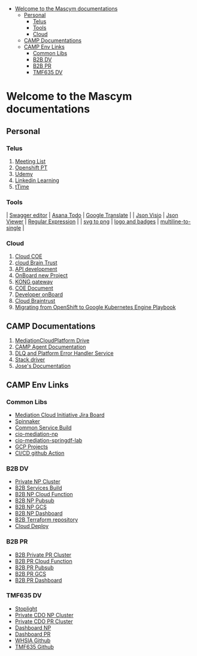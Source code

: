 - [Welcome to the Mascym documentations](#welcome-to-the-mascym-documentations)
  - [Personal](#personal)
    - [Telus](#telus)
    - [Tools](#tools)
    - [Cloud](#cloud)
  - [CAMP Documentations](#camp-documentations)
  - [CAMP Env Links](#camp-env-links)
    - [Common Libs](#common-libs)
    - [B2B DV](#b2b-dv)
    - [B2B PR](#b2b-pr)
    - [TMF635 DV](#tmf635-dv)

# Welcome to the Mascym documentations
## Personal
### Telus
1. [Meeting List](meeting.md)
2. [Openshift PT](https://paas-master-west-np.tsl.telus.com/console/project/mediation-usageapi-raw/overview)
3. [Udemy](https://telus-2.udemy.com/organization/home/)
4. [Linkedin Learning](https://www.linkedin.com/learning/?setupTimeGoal=false&showCongrats=false&u=2093516)
5. [tTime](https://go/ttime)

### Tools
| [Swagger editor](https://editor-next.swagger.io/) | [Asana Todo](https://app.asana.com/0/home/1199136359795992) | [Google Translate](https://translate.google.ca/) |
| [Json Visio](https://jsonvisio.com/editor) | [Json Viewer](https://jsonhero.io/) | [Regular Expression](https://regex101.com/) |
| [svg to png](https://cloudconvert.com/svg-to-png) | [logo and badges](https://shields.io/) | [multiline-to-single](https://tools.knowledgewalls.com/online-multiline-to-single-line-converter) |
   
### Cloud 
1. [Cloud COE](https://sites.google.com/telus.com/cloudcoe/home) 
2. [cloud Brain Trust](https://sites.google.com/telus.com/cloudbraintrust/home)
3. [API development](https://go/api)
4. [OnBoard new Project](https://onboard.cloudapps.telus.com/onboard/home)
5. [KONG gateway](https://go/dev)
6. [COE Document](https://github.com/telus/cloud-coe-documentation)
7. [Developer onBoard](onboard.md)
8. [Cloud Braintrust](https://sites.google.com/telus.com/cloudbraintrust/home)
9. [Migrating from OpenShift to Google Kubernetes Engine Playbook](https://github.com/telus/engineering-productivity/blob/main/flows-to-gcp/openshift-gke-flow.md)

## CAMP Documentations
1. [MediationCloudPlatform Drive](https://drive.google.com/drive/folders/0ACFC9yOWQ1duUk9PVA)
2. [CAMP Agent Documentation](https://drive.google.com/file/d/1eRjdvl8m5X5hsEOXTpnL8Dq3ueDWD5H2/view?usp=sharing)
3. [DLQ and Platform Error Handler Service](dlqservice.md)
4. [Stack driver](https://drive.google.com/file/d/1IKXLRY78IPJ3vnQAFahQevAQcIrkFghp/view?usp=sharing)
5. [Jose's Documentation](https://drive.google.com/drive/folders/1uoynfR4ueX0MpTmNqytkXvYyhsjXU-bN)

## CAMP Env Links
### Common Libs
- [Mediation Cloud Initiative Jira Board](https://jira.tsl.telus.com/secure/RapidBoard.jspa?projectKey=MCI&rapidView=6362)
- [Spinnaker](https://spinnaker.cloudapps.telus.com/#/applications/mediation-data/executions) 
- [Common Service Build](https://console.cloud.google.com/cloud-build/builds?project=cio-mediation-np-41371c)
- [cio-mediation-np](https://console.cloud.google.com/home/dashboard?project=cio-mediation-np-41371c)
- [cio-mediation-springdf-lab](https://console.cloud.google.com/home/dashboard?project=cio-mediation-springdf-lab-3f)
- [GCP Projects](gcpprojects.md)
- [CI/CD github Action](https://github.com/telus/ep-cicd-generator/blob/main/setup-guide-gke-cicd.md)
 
### B2B DV
- [Private NP Cluster](https://console.cloud.google.com/kubernetes/workload/overview?project=cio-gke-private-yul-001-9ed5d0&pageState=(%22savedViews%22:(%22i%22:%22ba74e24f136e411c8c78677d88fa53ac%22,%22c%22:%5B%5D,%22n%22:%5B%22mediation-data%22%5D)))  
- [B2B Services Build](https://console.cloud.google.com/cloud-build/builds?project=cio-mediation-data-np-c0f674)
- [B2B NP Cloud Function](https://console.cloud.google.com/functions/list?project=cio-mediation-data-np-c0f674)
- [B2B NP Pubsub](https://console.cloud.google.com/cloudpubsub/topic/list?project=cio-mediation-data-np-c0f674)
- [B2B NP GCS](https://console.cloud.google.com/storage/browser?project=cio-mediation-data-np-c0f674&prefix=)
- [B2B NP Dashboard](https://console.cloud.google.com/monitoring/dashboards/builder/d6567607-cacf-49fa-8575-7c743f4cdbdd?project=cio-stackdriver-np-b75434&dashboardBuilderState=%257B%2522editModeEnabled%2522:false%257D&timeDomain=1h)
- [B2B Terraform repository](https://github.com/telus/tf-infra-cio-mediation-data)
- [Cloud Deploy](https://console.cloud.google.com/deploy/delivery-pipelines?referrer=search&project=cio-mediation-data-np-c0f674)

### B2B PR
- [B2B Private PR Cluster](https://console.cloud.google.com/kubernetes/workload/overview?project=cio-gke-private-yul-001-2396bd&pageState=(%22savedViews%22:(%22i%22:%22e2cf5cb11fab499989e04d2f388eace4%22,%22c%22:%5B%5D,%22n%22:%5B%22mediation-data%22%5D)))
- [B2B PR Cloud Function](https://console.cloud.google.com/functions/list?project=cio-mediation-data-pr-8087d8)
- [B2B PR Pubsub](https://console.cloud.google.com/cloudpubsub/subscription/list?project=cio-mediation-data-pr-8087d8)
- [B2B PR GCS](https://console.cloud.google.com/storage/browser?project=cio-mediation-data-pr-8087d8&prefix=)
- [B2B PR Dashboard](https://console.cloud.google.com/monitoring/dashboards/builder/0705a23f-2e53-4d91-904b-8dd19d0b1894?project=cio-stackdriver-pr-7f46b3&dashboardBuilderState=%257B%2522editModeEnabled%2522:false%257D&timeDomain=1h)

### TMF635 DV
- [Stoplight](https://telus-next.stoplight.io/tsbt/usage-management-tmf635-entity/version%2F4.0)
- [Private CDO NP Cluster](https://console.cloud.google.com/kubernetes/workload/overview?project=cdo-gke-private-np-1a8686&pageState=(%22savedViews%22:(%22i%22:%2298bcc51e80db4f2fb277d4711c458e76%22,%22c%22:%5B%5D,%22n%22:%5B%22mediation-data%22,%22mediation-usage%22,%22mediation-control%22%5D)))
- [Private CDO PR Cluster](https://console.cloud.google.com/kubernetes/workload/overview?project=cdo-gke-private-pr-7712d7&pageState=(%22savedViews%22:(%22i%22:%2223bbc92a158d4eddb55ed18fee839b87%22,%22c%22:%5B%5D,%22n%22:%5B%22mediation-data%22,%22mediation-usage%22%5D)))
- [Dashboard NP](https://console.cloud.google.com/monitoring/dashboards/builder/2ae9924d-83a8-4064-9efd-d48d08422aa0?project=cio-stackdriver-np-b75434&dashboardBuilderState=%257B%2522editModeEnabled%2522:false%257D&timeDomain=1h)
- [Dashboard PR](https://console.cloud.google.com/monitoring/dashboards/builder/8b075304-589d-43ca-bd34-7357f2f9cfb4?project=cio-stackdriver-pr-7f46b3&dashboardBuilderState=%257B%2522editModeEnabled%2522:false%257D&timeDomain=1h)
- [WHSIA Github](https://github.com/telus/cio-mediation-usage-management-tmf635-entity-whsia)
- [TMF635 Github](https://github.com/telus/cio-mediation-usage-management-tmf635-entity-enterprise)
